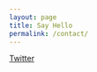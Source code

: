 ```yaml
---
layout: page
title: Say Hello
permalink: /contact/
---
```


<!--div class="py2">
  <form action="https://formspree.io/{{ site.email }}" method="POST" class="form-stacked">
    <input type="text" name="email" class="field-light" placeholder="Email Address">
    <textarea type="text" name="content" class="field-light" rows="5" placeholder="What would you like to say?"></textarea>
    <input type="hidden" name="_next" value="{{ site.baseurl }}/thanks/" />
    <input type="hidden" name="_subject" value="New submission!" />
    <input type="text" name="_gotcha" style="display:none" />
    <input type="submit" class="button button-blue button-big mobile-block" value="Say Hello">
  </form>
</div-->

[Twitter](https://twitter.com/metulev)

